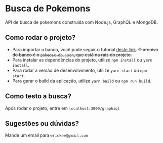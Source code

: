 # Busca de Pokemons
API de busca de pokemons construida com Node.js, GraphQL e MongoDB.

## Como rodar o projeto?
- Para importar o banco, você pode seguir o tutorial [deste link](https://studio3t.com/knowledge-base/articles/mongodb-import-json-csv-bson/). ~~O arquivo do banco é o ``pokedex-db.json``, que está na raiz do projeto.~~
- Para instalar as dependências do projeto, utilize `npm install` ou `yarn install`.
- Para rodar a versão de desenvolvimento, utilize `yarn start` ou `npm start`.
- Para gerar o build da aplicação, utilize `yarn build` ou `npm run build`.

## Como testo a busca?
Após rodar o projeto, entre em `localhost:3000/graphiql`

## Sugestões ou dúvidas?
Mande um email para
`wrickee@gmail.com`
